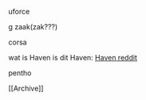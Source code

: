 uforce

g zaak(zak???)

corsa

wat is Haven
is dit Haven: [Haven reddit](https://www.reddit.com/r/selfhosted/comments/1htsojh/trying_to_get_a_dockercompose_and_umbrelapp_for/)

pentho



 [[Archive]] 
